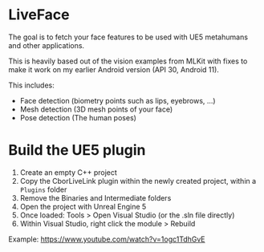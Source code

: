 # LiveFace

The goal is to fetch your face features to be used with UE5 metahumans and other applications.

This is heavily based out of the vision examples from MLKit with fixes to make it work on my earlier Android version (API 30, Android 11).

This includes:
- Face detection (biometry points such as lips, eyebrows, ...)
- Mesh detection (3D mesh points of your face)
- Pose detection (The human poses)


Build the UE5 plugin
===============

1. Create an empty C++ project
1. Copy the CborLiveLink plugin within the newly created project, within a `Plugins` folder
1. Remove the Binaries and Intermediate folders
1. Open the project with Unreal Engine 5
1. Once loaded: Tools > Open Visual Studio (or the .sln file directly)
1. Within Visual Studio, right click the module > Rebuild

Example: https://www.youtube.com/watch?v=1ogc1TdhGvE
